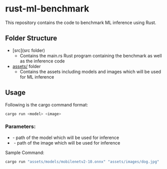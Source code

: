 # rust-ml-benchmark

This repository contains the code to benchmark ML inference using Rust.


## Folder Structure

- [src](src folder)
    - Contains the main.rs Rust program containing the benchmark as well as the inference code
- [assets/](assets/) folder
    - Contains the assets including models and images which will be used for ML inference

## Usage

Following is the cargo command format:

```bash
cargo run <model> <image>
```

### Parameters:
- <model> 
    - path of the model which will be used for inference

- <image>
    - path of the image which will be used for inference

Sample Command:
```bash
cargo run "assets/models/mobilenetv2-10.onnx" "assets/images/dog.jpg"
```
